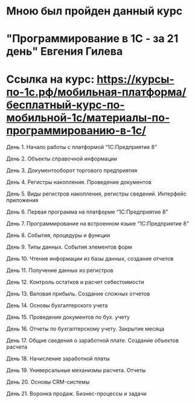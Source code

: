 # Мною был пройден данный курс
# "Программирование в 1С - за 21 день" Евгения Гилева
# Ссылка на курс: https://курсы-по-1с.рф/мобильная-платформа/бесплатный-курс-по-мобильной-1с/материалы-по-программированию-в-1с/

День 1. Начало работы с платформой “1С:Предприятие 8”

День 2. Объекты справочной информации

День 3. Документооборот торгового предприятия

День 4. Регистры накопления. Проведение документов

День 5. Виды регистров накопления, регистры сведений. Интерфейс приложения

День 6. Первая программа на платформе “1С:Предприятие 8”

День 7. Программирование на встроенном языке “1С:Предприятие 8”

День 8. События, процедуры и функции

День 9. Типы данных. События элементов форм

День 10. Чтение информации из базы данных, создание отчетов

День 11. Получение данных из регистров

День 12. Контроль остатков и расчет себестоимости

День 13. Валовая прибыль. Создание сложных отчетов

День 14. Основы бухгалтерского учета

День 15. Проведение документов по бух. учету

День 16. Отчеты по бухгалтерскому учету. Закрытие месяца

День 17. Общие сведения о заработной плате. Создание объектов расчета

День 18. Начисление заработной платы

День 19. Универсальные механизмы расчета. Отчеты

День 20. Основы CRM-системы

День 21. Воронка продаж. Бизнес-процессы и задачи
